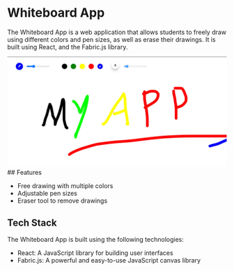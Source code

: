 # Whiteboard App

The Whiteboard App is a web application that allows students to freely draw using different colors and pen sizes, as well as erase their drawings. It is built using React,  and the Fabric.js library.

<img src="./asset/images/app_ss.jpg" alt="app screan shot">
## Features

- Free drawing with multiple colors
- Adjustable pen sizes
- Eraser tool to remove drawings

## Tech Stack

The Whiteboard App is built using the following technologies:

- React: A JavaScript library for building user interfaces
- Fabric.js: A powerful and easy-to-use JavaScript canvas library 



